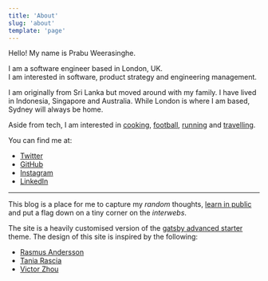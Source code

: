 ```yaml
---
title: 'About'
slug: 'about'
template: 'page'
---
```


Hello! My name is Prabu Weerasinghe.

I am a software engineer based in London, UK. </br>
I am interested in software, product strategy and engineering management.

I am originally from Sri Lanka but moved around with my family. I have lived in Indonesia, Singapore and Australia.
While London is where I am based, Sydney will always be home.

Aside from tech, I am interested in [cooking](/cooking), [football](http://www.arsenal.com), [running](/running) and [travelling](/photos).

You can find me at:

- [Twitter](http://www.twitter.com/prabz)
- [GitHub](http://www.github.com/prabuw)
- [Instagram](http://www.instagram.com/prabu84)
- [LinkedIn](http://www.linkedin.com/prabuw)

---

This blog is a place for me to capture my _random_ thoughts, [learn in public](https://www.swyx.io/writing/learn-in-public/) and put a flag down on a tiny corner on the _interwebs_.

The site is a heavily customised version of the [gatsby advanced starter](https://www.gatsbyjs.org/starters/Vagr9K/gatsby-advanced-starter/) theme.
The design of this site is inspired by the following:

- [Rasmus Andersson](https://rsms.me/about/)
- [Tania Rascia](https://www.taniarascia.com/me/)
- [Victor Zhou](https://victorzhou.com/about/)

